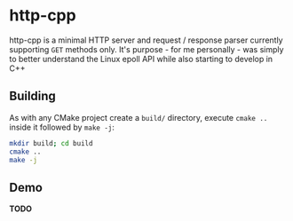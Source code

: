 # http-cpp
http-cpp is a minimal HTTP server and request / response parser currently supporting `GET` methods only.
It's purpose - for me personally - was simply to better understand the Linux epoll API while also starting to develop in
C++

## Building
As with any CMake project create a `build/` directory, execute `cmake ..` inside it followed by `make -j`:
```Bash
mkdir build; cd build
cmake ..
make -j
``` 

## Demo
**TODO**
